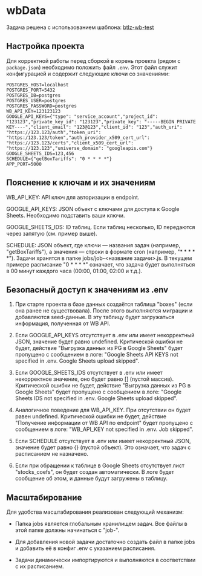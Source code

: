 # wbData

Задача решена с использованием шаблона: [btlz-wb-test](https://github.com/lucard17/btlz-wb-test)

## Настройка проекта

Для корректной работы перед сборкой в корень проекта (рядом с `package.json`) необходимо положить файл `.env`. Этот файл служит конфигурацией и содержит следующие ключи со значениями:

```env
POSTGRES_HOST=localhost
POSTGRES_PORT=5432
POSTGRES_DB=postgres
POSTGRES_USER=postgres
POSTGRES_PASSWORD=postgres
WB_API_KEY=123123123
GOOGLE_API_KEYS={"type": "service_account","project_id": "123123","private_key_id": "123123","private_key": "-----BEGIN PRIVATE KEY----","client_email": "123@123","client_id": "123","auth_uri": "https://123.123/auth","token_uri": "https:/123.123/token","auth_provider_x509_cert_url": "https://123.123/certs","client_x509_cert_url": "https://123.123","universe_domain": "googleapis.com"}
GOOGLE_SHEETS_IDS=123,456
SCHEDULE={"getBoxTariffs": "0 * * * *"}
APP_PORT=5000
```


## Пояснение к ключам и их значениям
WB_API_KEY: API ключ для авторизации в endpoint.

GOOGLE_API_KEYS: JSON объект с ключами для доступа к Google Sheets. Необходимо подставить ваши ключи.

GOOGLE_SHEETS_IDS: ID таблиц. Если таблиц несколько, ID передаются через запятую (см. пример выше).

SCHEDULE: JSON объект, где ключи — названия задач (например, "getBoxTariffs"), а значения — строки в формате cron (например, "* * * * *"). Задачи хранятся в папке jobs/job-<название задачи>.js. В текущем примере расписание "0 * * * *" означает, что задача будет выполняться в 00 минут каждого часа (00:00, 01:00, 02:00 и т.д.).


## Безопасный доступ к значениям из .env
1. При старте проекта в базе данных создаётся таблица "boxes" (если она ранее не существовала). После этого выполняются миграции и добавляются seed-данные. В эту таблицу будет загружаться информация, полученная от WB API.

2. Если GOOGLE_API_KEYS отсутствует в .env или имеет некорректный JSON, значение будет равно undefined. Критической ошибки не будет, действие "Выгрузка данных из PG в Google Sheets" будет пропущено с сообщением в логе:
"Google Sheets API KEYS not specified in .env. Google Sheets upload skipped".

3. Если GOOGLE_SHEETS_IDS отсутствует в .env или имеет некорректное значение, оно будет равно [] (пустой массив). Критической ошибки не будет, действие "Выгрузка данных из PG в Google Sheets" будет пропущено с сообщением в логе:
"Google Sheets IDS not specified in .env. Google Sheets upload skipped".

4. Аналогичное поведение для WB_API_KEY. При отсутствии он будет равен undefined. Критической ошибки не будет, действие "Получение информации от WB API по endpoint" будет пропущено с сообщением в логе:
"WB_API_KEY not specified in .env. Job skipped".

5. Если SCHEDULE отсутствует в .env или имеет некорректный JSON, значение будет равно {} (пустой объект). Это означает, что задач с расписанием не назначено.

6. Если при обращении к таблице в Google Sheets отсутствует лист "stocks_coefs", он будет создан автоматически. В логе будет сообщение об этом, и данные будут загружены в таблицу.


## Масштабирование
Для удобства масштабирования реализован следующий механизм:

* Папка jobs является глобальным хранилищем задач. Все файлы в этой папке должны начинаться с "job-".

* Для добавления новой задачи достаточно создать файл в папке jobs и добавить её в конфиг .env с указанием расписания.

* Задачи динамически импортируются и выполняются в соответствии с их расписанием.



